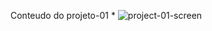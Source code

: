 Conteudo do projeto-01
*
![project-01-screen](https://github.com/harrisonst/rocketseat/assets/104225880/562b9f1c-f85d-4a7d-8690-d04a649d71e9)
